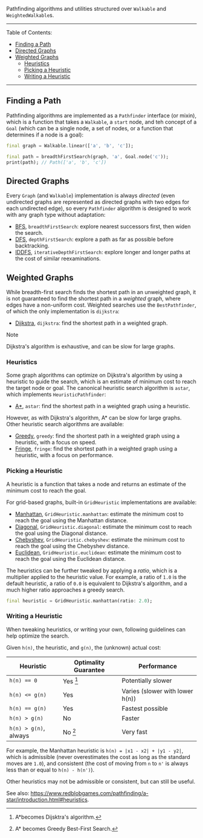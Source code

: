 Pathfinding algorithms and utilities structured over `Walkable` and
`WeightedWalkable`s.

---

Table of Contents:

- [Finding a Path](#finding-a-path)
- [Directed Graphs](#directed-graphs)
- [Weighted Graphs](#weighted-graphs)
  - [Heuristics](#heuristics)
  - [Picking a Heuristic](#picking-a-heuristic)
  - [Writing a Heuristic](#writing-a-heuristic)

---

## Finding a Path

Pathfinding algorithms are implemented as a `Pathfinder` interface (or mixin),
which is a function that takes a `Walkable`, a `start` node, and teh concept of
a `Goal` (which can be a single node, a set of nodes, or a function that
determines if a node is a goal):

```dart
final graph = Walkable.linear(['a', 'b', 'c']);

final path = breadthFirstSearch(graph, 'a', Goal.node('c'));
print(path); // Path(['a', 'b', 'c'])
```

## Directed Graphs

Every `Graph` (and `Walkable`) implementation is always _directed_ (even
undirected graphs are represented as directed graphs with two edges for each
undirected edge), so every `Pathfinder` algorithm is designed to work with any
graph type without adaptation:

- [BFS][], `breadthFirstSearch`: explore nearest successors first, then widen
  the search.
- [DFS][], `depthFirstSearch`: explore a path as far as possible before
  backtracking.
- [IDDFS][], `iterativeDepthFirstSearch`: explore longer and longer paths
  at the cost of similar reexaminations.

[bfs]: https://en.wikipedia.org/wiki/Breadth-first_search
[dfs]: https://en.wikipedia.org/wiki/Depth-first_search
[iddfs]: https://en.wikipedia.org/wiki/Iterative_deepening_depth-first_search

<!--
## Undirected Graphs

TODO: Add Kruskal, connectedComponents.
-->

## Weighted Graphs

While breadth-first search finds the shortest path in an unweighted graph, it
is not guaranteed to find the shortest path in a _weighted_ graph, where edges
have a non-uniform cost. Weighted searches use the `BestPathfinder`, of which
the only implementation is `dijkstra`:

- [Dijkstra][], `dijkstra`: find the shortest path in a weighted graph.

[dijkstra]: https://en.wikipedia.org/wiki/Dijkstra%27s_algorithm

> [!NOTE]
> Dijkstra's algorithm is exhaustive, and can be slow for large graphs.

### Heuristics

Some graph algorithms can optimize on Dijkstra's algorithm by using a heuristic
to guide the search, which is an estimate of minimum cost to reach the target
node or goal. The canonical heuristic search algorithm is `astar`, which
implements `HeuristicPathfinder`:

- [A*][], `astar`: find the shortest path in a weighted graph using a heuristic.

[a*]: https://en.wikipedia.org/wiki/A*_search_algorithm

However, as with Dijkstra's algorithm, A* can be slow for large graphs. Other
heuristic search algorithms are available:

- [Greedy][], `greedy`: find the shortest path in a weighted graph using a
  heuristic, with a focus on speed.
- [Fringe][], `fringe`: find the shortest path in a weighted graph using a
  heuristic, with a focus on performance.

[greedy]: https://en.wikipedia.org/wiki/Greedy_best-first_search
[fringe]: https://en.wikipedia.org/wiki/Fringe_search

### Picking a Heuristic

A heuristic is a function that takes a node and returns an estimate of the
minimum cost to reach the goal.

For grid-based graphs, built-in `GridHeuristic` implementations are available:

- [Manhattan][], `GridHeuristic.manhattan`: estimate the minimum cost to reach
  the goal using the Manhattan distance.
- [Diagonal][], `GridHeuristic.diagonal`: estimate the minimum cost to reach
  the goal using the Diagonal distance.
- [Chebyshev][], `GridHeuristic.chebyshev`: estimate the minimum cost to reach
  the goal using the Chebyshev distance.
- [Euclidean][], `GridHeuristic.euclidean`: estimate the minimum cost to reach
  the goal using the Euclidean distance.

[manhattan]: https://en.wikipedia.org/wiki/Taxicab_geometry
[diagonal]: https://en.wikipedia.org/wiki/Chebyshev_distance
[chebyshev]: https://en.wikipedia.org/wiki/Chebyshev_distance
[euclidean]: https://en.wikipedia.org/wiki/Euclidean_distance

The heuristics can be further tweaked by applying a _ratio_, which is a
multiplier applied to the heuristic value. For example, a ratio of `1.0` is the
default heuristic, a ratio of `0.0` is equivalent to Dijkstra's algorithm, and
a much higher ratio approaches a greedy search.

```dart
final heuristic = GridHeuristic.manhattan(ratio: 2.0);
```

### Writing a Heuristic

When tweaking heuristics, or writing your own, following guidelines can help
optimize the search.

Given `h(n)`, the heuristic, and `g(n)`, the (unknown) actual cost:

| Heuristic             | Optimality Guarantee | Performance        |
|-----------------------|----------------------|--------------------|
| `h(n) == 0`           | Yes [^1]             | Potentially slower |
| `h(n) <= g(n)`        | Yes                  | Varies (slower with lower h(n)) |
| `h(n) == g(n)`        | Yes                  | Fastest possible   |
| `h(n) > g(n)`         | No                   | Faster             |
| `h(n) > g(n)`, always | No [^2]              | Very fast          |

[^1]: A*becomes Dijsktra's algorithm.
[^2]: A* becomes Greedy Best-First Search.

For example, the Manhattan heuristic is `h(n) = |x1 - x2| + |y1 - y2|`, which
is admissible (never overestimates the cost as long as the standard moves are
`1.0`), and consistent (the cost of moving from `n` to `n'` is always less than
or equal to `h(n) - h(n')`).

Other heuristics may not be admissible or consistent, but can still be useful.

See also: <https://www.redblobgames.com/pathfinding/a-star/introduction.html#heuristics>.
